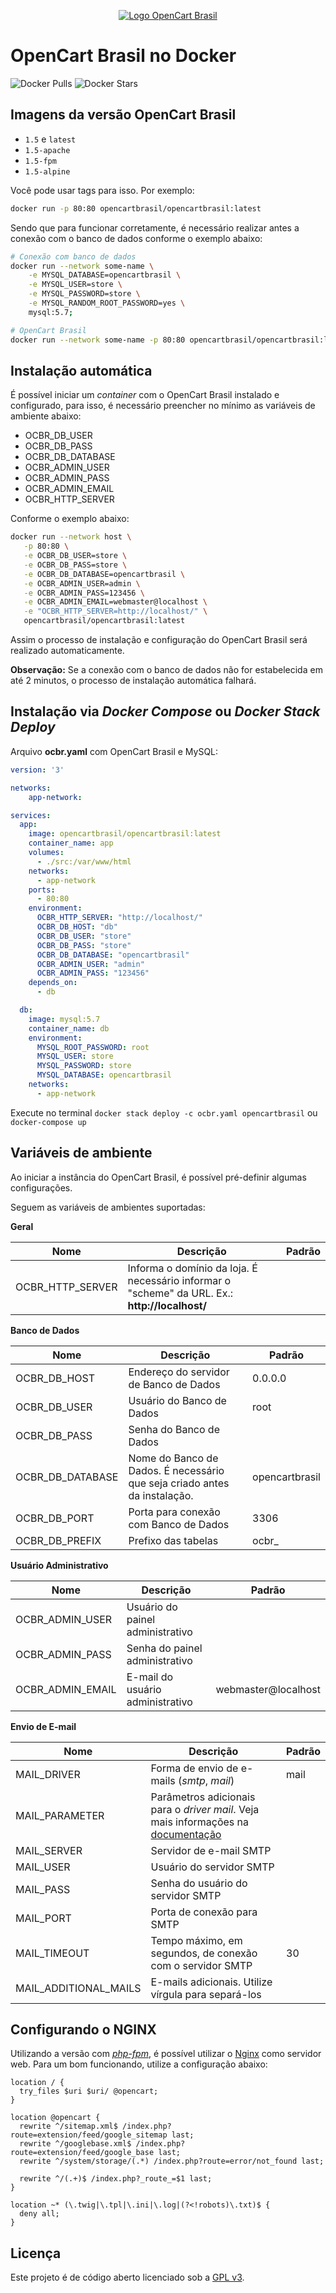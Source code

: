 <p align="center">
    <a href="https://www.opencartbrasil.com.br/" title="OpenCart Brasil">
        <img src="https://user-images.githubusercontent.com/630535/121281061-b1a1cb00-c8ad-11eb-9c58-82accf999857.png" alt="Logo OpenCart Brasil">
    </a>
</p>

# OpenCart Brasil no Docker

![Docker Pulls](https://img.shields.io/docker/pulls/opencartbrasil/opencartbrasil)
![Docker Stars](https://img.shields.io/docker/stars/opencartbrasil/opencartbrasil)

## Imagens da versão OpenCart Brasil

- `1.5` e `latest`
- `1.5-apache`
- `1.5-fpm`
- `1.5-alpine`

Você pode usar tags para isso. Por exemplo:

```bash
docker run -p 80:80 opencartbrasil/opencartbrasil:latest
```

Sendo que para funcionar corretamente, é necessário realizar antes a conexão com o banco de dados conforme o exemplo abaixo:

```bash
# Conexão com banco de dados
docker run --network some-name \
    -e MYSQL_DATABASE=opencartbrasil \
    -e MYSQL_USER=store \
    -e MYSQL_PASSWORD=store \
    -e MYSQL_RANDOM_ROOT_PASSWORD=yes \
    mysql:5.7;

# OpenCart Brasil
docker run --network some-name -p 80:80 opencartbrasil/opencartbrasil:latest
```

## Instalação automática

É possível iniciar um *container* com o OpenCart Brasil instalado e configurado, para isso, é necessário preencher no mínimo as variáveis de ambiente abaixo:

 - OCBR_DB_USER
 - OCBR_DB_PASS
 - OCBR_DB_DATABASE
 - OCBR_ADMIN_USER
 - OCBR_ADMIN_PASS
 - OCBR_ADMIN_EMAIL
 - OCBR_HTTP_SERVER

Conforme o exemplo abaixo:

 ```bash
 docker run --network host \
    -p 80:80 \
    -e OCBR_DB_USER=store \
    -e OCBR_DB_PASS=store \
    -e OCBR_DB_DATABASE=opencartbrasil \
    -e OCBR_ADMIN_USER=admin \
    -e OCBR_ADMIN_PASS=123456 \
    -e OCBR_ADMIN_EMAIL=webmaster@localhost \
    -e "OCBR_HTTP_SERVER=http://localhost/" \
    opencartbrasil/opencartbrasil:latest
 ```

Assim o processo de instalação e configuração do OpenCart Brasil será realizado automaticamente.

**Observação:** Se a conexão com o banco de dados não for estabelecida em até 2 minutos, o processo de instalação automática falhará.

## Instalação via *Docker Compose* ou *Docker Stack Deploy*

Arquivo **ocbr.yaml** com OpenCart Brasil e MySQL:

```yaml
version: '3'

networks:
    app-network:

services:
  app:
    image: opencartbrasil/opencartbrasil:latest
    container_name: app
    volumes:
      - ./src:/var/www/html
    networks:
      - app-network
    ports:
      - 80:80
    environment:
      OCBR_HTTP_SERVER: "http://localhost/"
      OCBR_DB_HOST: "db"
      OCBR_DB_USER: "store"
      OCBR_DB_PASS: "store"
      OCBR_DB_DATABASE: "opencartbrasil"
      OCBR_ADMIN_USER: "admin"
      OCBR_ADMIN_PASS: "123456"
    depends_on:
      - db

  db:
    image: mysql:5.7
    container_name: db
    environment:
      MYSQL_ROOT_PASSWORD: root
      MYSQL_USER: store
      MYSQL_PASSWORD: store
      MYSQL_DATABASE: opencartbrasil
    networks:
      - app-network
```

Execute no terminal `docker stack deploy -c ocbr.yaml opencartbrasil` ou `docker-compose up`

## Variáveis de ambiente

Ao iniciar a instância do OpenCart Brasil, é possível pré-definir algumas configurações.

Seguem as variáveis de ambientes suportadas:

**Geral**

| Nome | Descrição | Padrão |
| ---- | --------- | ------ |
| OCBR_HTTP_SERVER | Informa o domínio da loja. É necessário informar o "scheme" da URL. Ex.: **http://localhost/** |  |

**Banco de Dados**

| Nome | Descrição | Padrão |
| ---- | --------- | ------ |
| OCBR_DB_HOST | Endereço do servidor de Banco de Dados | 0.0.0.0 |
| OCBR_DB_USER | Usuário do Banco de Dados | root |
| OCBR_DB_PASS | Senha do Banco de Dados | |
| OCBR_DB_DATABASE | Nome do Banco de Dados. É necessário que seja criado antes da instalação. | opencartbrasil |
| OCBR_DB_PORT | Porta para conexão com Banco de Dados | 3306 |
| OCBR_DB_PREFIX | Prefixo das tabelas | ocbr_ |

**Usuário Administrativo**

| Nome | Descrição | Padrão |
| ---- | --------- | ------ |
| OCBR_ADMIN_USER | Usuário do painel administrativo |  |
| OCBR_ADMIN_PASS | Senha do painel administrativo |  |
| OCBR_ADMIN_EMAIL | E-mail do usuário administrativo | webmaster@localhost |

**Envio de E-mail**

| Nome | Descrição | Padrão |
| ---- | --------- | ------ |
| MAIL_DRIVER | Forma de envio de e-mails (*smtp*, *mail*) | mail |
| MAIL_PARAMETER | Parâmetros adicionais para o *driver mail*. Veja mais informações na [documentação](https://www.php.net/manual/pt_BR/function.mail.php) |  |
| MAIL_SERVER | Servidor de e-mail SMTP |  |
| MAIL_USER | Usuário do servidor SMTP |  |
| MAIL_PASS | Senha do usuário do servidor SMTP |  |
| MAIL_PORT | Porta de conexão para SMTP |  |
| MAIL_TIMEOUT | Tempo máximo, em segundos, de conexão com o servidor SMTP | 30 |
| MAIL_ADDITIONAL_MAILS | E-mails adicionais. Utilize vírgula para separá-los |  |

## Configurando o NGINX

Utilizando a versão com [*php-fpm*](https://www.php.net/manual/pt_BR/install.fpm.php), é possível utilizar o [Nginx](https://www.nginx.com/) como servidor web. Para um bom funcionando, utilize a configuração abaixo:

```
location / {
  try_files $uri $uri/ @opencart;
}

location @opencart {
  rewrite ^/sitemap.xml$ /index.php?route=extension/feed/google_sitemap last;
  rewrite ^/googlebase.xml$ /index.php?route=extension/feed/google_base last;
  rewrite ^/system/storage/(.*) /index.php?route=error/not_found last;

  rewrite ^/(.+)$ /index.php?_route_=$1 last;
}

location ~* (\.twig|\.tpl|\.ini|\.log|(?<!robots)\.txt)$ {
  deny all;
}
```

## Licença

Este projeto é de código aberto licenciado sob a [GPL v3](https://github.com/opencartbrasil/opencartbrasil/blob/main/LICENSE).
